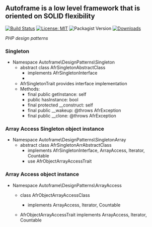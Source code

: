 ## Autoframe is a low level framework that is oriented on SOLID flexibility

[![Build Status](https://github.com/autoframe/design-patterns/workflows/PHPUnit-tests/badge.svg?branch=main)](https://github.com/autoframe/design-patterns/actions?query=branch:main)
[![License: MIT](https://img.shields.io/badge/License-MIT-green.svg)](https://opensource.org/licenses/MIT)
![Packagist Version](https://img.shields.io/packagist/v/autoframe/design-patterns?label=packagist%20stable)
[![Downloads](https://img.shields.io/packagist/dm/autoframe/design-patterns.svg)](https://packagist.org/packages/autoframe/design-patterns)

*PHP design patterns*

### Singleton
- Namespace Autoframe\DesignPatterns\Singleton
	- abstract class AfrSingletonAbstractClass 
		- implements AfrSingletonInterface	
        - 
	- AfrSingletonTrait provides interface implementation
	- Methods:
	  - final public getInstance: self
	  - public hasInstance: bool
	  - final protected __construct: self
	  - final public __wakeup: @throws AfrException
	  - final public __clone: @throws AfrException

### Array Access Singleton object instance
- Namespace Autoframe\DesignPatterns\SingletonArray
	- abstract class AfrSingletonArrAbstractClass
		- implements AfrSingletonInterface, ArrayAccess, Iterator, Countable
		- use AfrObjectArrayAccessTrait

### Array Access object instance
- Namespace Autoframe\DesignPatterns\ArrayAccess
	- class AfrObjectArrayAccessClass
		- implements ArrayAccess, Iterator, Countable

	- AfrObjectArrayAccessTrait implements ArrayAccess, Iterator, Countable
